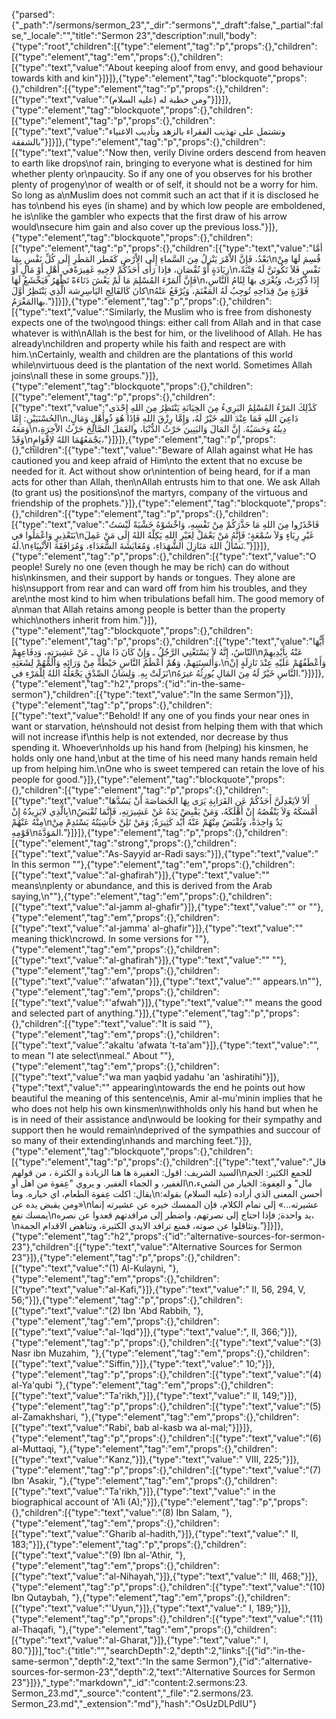 {"parsed":{"_path":"/sermons/sermon_23","_dir":"sermons","_draft":false,"_partial":false,"_locale":"","title":"Sermon 23","description":null,"body":{"type":"root","children":[{"type":"element","tag":"p","props":{},"children":[{"type":"element","tag":"em","props":{},"children":[{"type":"text","value":"About keeping aloof from envy, and good behaviour towards kith and kin"}]}]},{"type":"element","tag":"blockquote","props":{},"children":[{"type":"element","tag":"p","props":{},"children":[{"type":"text","value":"ومن خطبة له (عليه السلام)"}]}]},{"type":"element","tag":"blockquote","props":{},"children":[{"type":"element","tag":"p","props":{},"children":[{"type":"text","value":"وتشتمل على تهذيب الفقراء بالزهد وتأديب الاغنياء بالشفقة"}]}]},{"type":"element","tag":"p","props":{},"children":[{"type":"text","value":"Now then, verily Divine orders descend from heaven to earth like drops\nof rain, bringing to everyone what is destined for him whether plenty or\npaucity. So if any one of you observes for his brother plenty of progeny\nor of wealth or of self, it should not be a worry for him. So long as a\nMuslim does not commit such an act that if it is disclosed he has to\nbend his eyes (in shame) and by which low people are emboldened, he is\nlike the gambler who expects that the first draw of his arrow would\nsecure him gain and also cover up the previous loss."}]},{"type":"element","tag":"blockquote","props":{},"children":[{"type":"element","tag":"p","props":{},"children":[{"type":"text","value":"أمَّا بَعْدُ، فَإِنَّ الاْمْرَ يَنْزِلُ مِنَ السَّماءِ إِلَى الاْرْضِ كَقَطر المَطَرِ إِلَى كُلِّ نَفْسٍ بِمَا\nقُسِمَ لَهَا مِنْ زِيَادَةٍ أَوْ نُقْصَانٍ، فإذا رَأَى أَحَدُكُمْ لاِخِيهِ غَفِيرَةًفي أَهْلٍ أَوْ مَالٍ أَوْ\nنَفْسٍ فَلاَ تَكُونَنَّ لَهُ فِتْنَةً، فَإِنَّ المَرْءَ المُسْلِمَ مَا لَمْ يَغْشَ دَنَاءَةً تَظْهَرُ فَيَخْشَعُ لَهَا\nإِذَا ذُكِرَتْ، وَيُغْرَى بهَا لِئَامُ النَّاسِ، كانَ كَالفَالِجِ اليَاسِرِشة الَّذِي يَنْتَظِرُ أَوَّلَ\nفَوْزَةٍ مِنْ قِدَاحِهِ تُوجِبُ لَهُ المَغْنَمَ، وَيُرْفَعُ عَنْهُ بهاالمَغْرَمُ."}]}]},{"type":"element","tag":"p","props":{},"children":[{"type":"text","value":"Similarly, the Muslim who is free from dishonesty expects one of the two\ngood things: either call from Allah and in that case whatever is with\nAllah is the best for him, or the livelihood of Allah. He has already\nchildren and property while his faith and respect are with him.\nCertainly, wealth and children are the plantations of this world while\nvirtuous deed is the plantation of the next world. Sometimes Allah joins\nall these in some groups."}]},{"type":"element","tag":"blockquote","props":{},"children":[{"type":"element","tag":"p","props":{},"children":[{"type":"text","value":"كَذْلِكَ المَرْءُ المُسْلِمُ البَرِيءُ مِنَ الخِيَانَةِ يَنْتَظِرُ مِنَ اللهِ إِحْدَى الحُسْنَيَيْنِ: إِمَّا\nدَاعِيَ اللهِ فَمَا عِنْدَ اللهِ خَيْرٌ لَهُ، وَإِمَّا رِزْقَ اللهِ فَإِذَا هُوَ ذُوأَهْلٍ وَمَالٍ، وَمَعَهُ\nدِينُهُ وَحَسَبُهُ. إِنَّ المَالَ وَالبَنِينَ حَرْثُ الدُّنْيَا، والعَمَلَ الصَّالِحَ حَرْثُ الاْخِرَةِ، وَقَدْ\nيَجْمَعُهُمَا اللهُ لاِقْوَامٍ،"}]}]},{"type":"element","tag":"p","props":{},"children":[{"type":"text","value":"Beware of Allah against what He has cautioned you and keep afraid of Him\nto the extent that no excuse be needed for it. Act without show or\nintention of being heard, for if a man acts for other than Allah, then\nAllah entrusts him to that one. We ask Allah (to grant us) the positions\nof the martyrs, company of the virtuous and friendship of the prophets."}]},{"type":"element","tag":"blockquote","props":{},"children":[{"type":"element","tag":"p","props":{},"children":[{"type":"text","value":"فَاحْذَرُوا مِنَ اللهِ مَا حَذَّرَكُمْ مِنْ نَفْسِهِ، وَاخْشَوْهُ خَشْيَةً لَيْسَتُ بَتَعْذِيرٍ وَاعْمَلُوا في\nغَيْرِ رِيَاءٍ وَلاَ سُمْعَةٍ؛ فَإِنَّهُ مَنْ يَعْمَلْ لِغَيْرِ اللهِ يَكِلْهُ اللهُ إِلَى مَنْ عَمِلَ لَهُ.\nنَسْأَلُ اللهَ مَنَازِلَ الشُّهَدَاءِ، وَمُعَايَشَةَ السُّعَدَاءِ، وَمُرَافَقَةَ الاْنْبِيَاءِ."}]}]},{"type":"element","tag":"p","props":{},"children":[{"type":"text","value":"O people! Surely no one (even though he may be rich) can do without his\nkinsmen, and their support by hands or tongues. They alone are his\nsupport from rear and can ward off from him his troubles, and they are\nthe most kind to him when tribulations befall him. The good memory of a\nman that Allah retains among people is better than the property which\nothers inherit from him."}]},{"type":"element","tag":"blockquote","props":{},"children":[{"type":"element","tag":"p","props":{},"children":[{"type":"text","value":"أَيُّهَا النّاسُ، إِنَّهُ لاَ يَسْتَغْنِي الرَّجُلُ ـ وَإِنْ كَانَ ذَا مَالٍ ـ عَنْ عَشِيرَتِهِ، وَدِفَاعِهِمْ\nعَنْهُ بِأَيْدِيهِمْ وَأَلسِنَتِهمْ، وَهُمْ أَعْظَمُ النَّاسِ حَيْطَةً مِنْ وَرَائِهِ وَأَلَمُّهُمْ لِشَعَثِهِ،\nوَأَعْطَفُهُمْ عَلَيْهِ عِنْدَ نَازِلَةٍ إنْ نَزَلَتْ بِهِ. وَلِسَانُ الصِّدْقِ يَجْعَلُهُ اللهُ لِلْمَرْءِ في\nالنَّاسِ خَيْرٌ لَهُ مِنَ المَالِ يُورِثُهُ غيرَهُ."}]}]},{"type":"element","tag":"h2","props":{"id":"in-the-same-sermon"},"children":[{"type":"text","value":"In the same Sermon"}]},{"type":"element","tag":"p","props":{},"children":[{"type":"text","value":"Behold! If any one of you finds your near ones in want or starvation, he\nshould not desist from helping them with that which will not increase if\nthis help is not extended, nor decrease by thus spending it. Whoever\nholds up his hand from (helping) his kinsmen, he holds only one hand,\nbut at the time of his need many hands remain held up from helping him.\nOne who is sweet tempered can retain the love of his people for good."}]},{"type":"element","tag":"blockquote","props":{},"children":[{"type":"element","tag":"p","props":{},"children":[{"type":"text","value":"أَلاَ لاَيَعْدِلَنَّ أَحَدُكُمْ عَنِ القَرَابِةِ يَرَى بِهَا الخَصَاصَةَ أنْ يَسُدَّهَا بِالَّذِي لايَزِيدُهُ إِنْ\nأَمْسَكَهُ وَلاَ يَنْقُصُهُ إِنْ أَهْلَكَهُ، وَمَنْ يَقْبِضْ يَدَهُ عَنْ عَشِيرَتِهِ، فَإِنَّمَا تُقْبَضُ مِنْهُ عَنْهُمْ\nيَدٌ وَاحِدَةٌ، وَتُقْبَضُ مِنْهُمْ عَنْهُ أَيْد كَثِيرَةٌ; وَمَنْ تَلِنْ حَاشِيَتُهُ يَسْتَدِمْ مِنْ قَوْمِهِ\nالمَوَدَّةَ."}]}]},{"type":"element","tag":"p","props":{},"children":[{"type":"element","tag":"strong","props":{},"children":[{"type":"text","value":"As-Sayyid ar-Radi says:"}]},{"type":"text","value":" In this sermon \""},{"type":"element","tag":"em","props":{},"children":[{"type":"text","value":"al-ghafirah"}]},{"type":"text","value":"\" means\nplenty or abundance, and this is derived from the Arab saying,\n\""},{"type":"element","tag":"em","props":{},"children":[{"type":"text","value":"al-jamm al-ghafir"}]},{"type":"text","value":"\" or \""},{"type":"element","tag":"em","props":{},"children":[{"type":"text","value":"al-jamma' al-ghafir"}]},{"type":"text","value":"\" meaning thick\ncrowd. In some versions for \""},{"type":"element","tag":"em","props":{},"children":[{"type":"text","value":"al-ghafirah"}]},{"type":"text","value":"\" \""},{"type":"element","tag":"em","props":{},"children":[{"type":"text","value":"'afwatan"}]},{"type":"text","value":"\" appears.\n\""},{"type":"element","tag":"em","props":{},"children":[{"type":"text","value":"'afwah"}]},{"type":"text","value":"\" means the good and selected part of anything."}]},{"type":"element","tag":"p","props":{},"children":[{"type":"text","value":"It is said \""},{"type":"element","tag":"em","props":{},"children":[{"type":"text","value":"akaltu 'afwata 't-ta'am"}]},{"type":"text","value":"\", to mean \"I ate select\nmeal.\" About \""},{"type":"element","tag":"em","props":{},"children":[{"type":"text","value":"wa man yaqbid yadahu 'an 'ashiratihi"}]},{"type":"text","value":"\" appearing\ntowards the end he points out how beautiful the meaning of this sentence\nis, Amir al-mu'minin implies that he who does not help his own kinsmen\nwithholds only his hand but when he is in need of their assistance and\nwould be looking for their sympathy and support then he would remain\ndeprived of the sympathies and succour of so many of their extending\nhands and marching feet."}]},{"type":"element","tag":"blockquote","props":{},"children":[{"type":"element","tag":"p","props":{},"children":[{"type":"text","value":"قال السيد الشريف: اقول: الغفيرة ها هنا الزيادة و الكثرة ، من قولهم\nللجمع الكثير: الجم الغفير، و الجماء الغفير. و يروي \"عِفوة من اهل أو\nمال\" و العِفوة: الخيار من الشيء، يقال: اكلت عِفوة الطعام، اي خياره. وما\nأحسن المعنى الذي أراده (عليه السلام) بقوله: «ومن يقبض يده عن\nعشيرته...» إلى تمام الكلام، فإن الممسك خيره عن عشيرته إنما يمسك نفع\nيد واحدة; فإذا احتاج إلى نصرتهم، واضطر إلى مرافدتهم قعدوا عن نصره،\nوتثاقلوا عن صوته، فمنع ترافد الايدي الكثيرة، وتناهض الاقدام الجمة."}]}]},{"type":"element","tag":"h2","props":{"id":"alternative-sources-for-sermon-23"},"children":[{"type":"text","value":"Alternative Sources for Sermon 23"}]},{"type":"element","tag":"p","props":{},"children":[{"type":"text","value":"(1) Al-Kulayni, "},{"type":"element","tag":"em","props":{},"children":[{"type":"text","value":"al-Kafi,"}]},{"type":"text","value":" II, 56, 294, V, 56;"}]},{"type":"element","tag":"p","props":{},"children":[{"type":"text","value":"(2) Ibn 'Abd Rabbih, "},{"type":"element","tag":"em","props":{},"children":[{"type":"text","value":"al-'Iqd"}]},{"type":"text","value":", II, 366;"}]},{"type":"element","tag":"p","props":{},"children":[{"type":"text","value":"(3) Nasr ibn Muzahim, "},{"type":"element","tag":"em","props":{},"children":[{"type":"text","value":"Siffin,"}]},{"type":"text","value":" 10;"}]},{"type":"element","tag":"p","props":{},"children":[{"type":"text","value":"(4) al-Ya'qubi "},{"type":"element","tag":"em","props":{},"children":[{"type":"text","value":"Ta'rikh,"}]},{"type":"text","value":" II, 149;"}]},{"type":"element","tag":"p","props":{},"children":[{"type":"text","value":"(5) al-Zamakhshari, "},{"type":"element","tag":"em","props":{},"children":[{"type":"text","value":"Rabi', bab al-kasb wa al-mal;"}]}]},{"type":"element","tag":"p","props":{},"children":[{"type":"text","value":"(6) al-Muttaqi, "},{"type":"element","tag":"em","props":{},"children":[{"type":"text","value":"Kanz,"}]},{"type":"text","value":" VIII, 225;"}]},{"type":"element","tag":"p","props":{},"children":[{"type":"text","value":"(7) Ibn 'Asakir, "},{"type":"element","tag":"em","props":{},"children":[{"type":"text","value":"Ta'rikh,"}]},{"type":"text","value":" in the biographical account of 'A1i (A);"}]},{"type":"element","tag":"p","props":{},"children":[{"type":"text","value":"(8) Ibn Salam, "},{"type":"element","tag":"em","props":{},"children":[{"type":"text","value":"Gharib al-hadith,"}]},{"type":"text","value":" II, 183;"}]},{"type":"element","tag":"p","props":{},"children":[{"type":"text","value":"(9) Ibn al-'Athir, "},{"type":"element","tag":"em","props":{},"children":[{"type":"text","value":"al-Nihayah,"}]},{"type":"text","value":" III, 468;"}]},{"type":"element","tag":"p","props":{},"children":[{"type":"text","value":"(10) Ibn Qutaybah, "},{"type":"element","tag":"em","props":{},"children":[{"type":"text","value":"'Uyun,"}]},{"type":"text","value":" I, 189;"}]},{"type":"element","tag":"p","props":{},"children":[{"type":"text","value":"(11) al-Thaqafi, "},{"type":"element","tag":"em","props":{},"children":[{"type":"text","value":"al-Gharat,"}]},{"type":"text","value":" I, 80."}]}],"toc":{"title":"","searchDepth":2,"depth":2,"links":[{"id":"in-the-same-sermon","depth":2,"text":"In the same Sermon"},{"id":"alternative-sources-for-sermon-23","depth":2,"text":"Alternative Sources for Sermon 23"}]}},"_type":"markdown","_id":"content:2.sermons:23. Sermon_23.md","_source":"content","_file":"2.sermons/23. Sermon_23.md","_extension":"md"},"hash":"OsUzDLPdIU"}